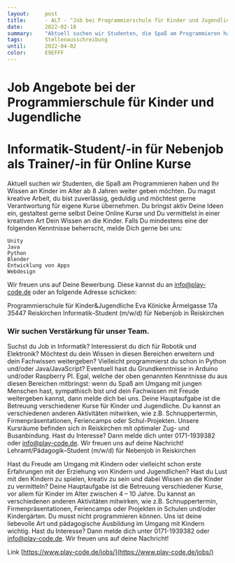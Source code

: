 ```yaml
---
layout:     post
title:      - ALT - "Job bei Programmierschule für Kinder und Jugendliche"
date:       2022-02-18
summary:    "Aktuell suchen wir Studenten, die Spaß am Programmieren haben und Ihr Wissen an Kinder im Alter ab 8 Jahren weiter geben möchten. Du magst kreative Arbeit, du bist zuverlässig, geduldig und möchtest gerne Verantwortung für eigene Kurse übernehmen. Du bringst aktiv Deine Ideen ein, gestaltest gerne selbst Deine Online Kurse und Du vermittelst in einer kreativen Art Dein Wissen an die Kinder."
tags:       Stellenausschreibung
until:		2022-04-02
color:      E9EFFF
---
```



# Job Angebote bei der Programmierschule für Kinder und Jugendliche
# Informatik-Student/-in für Nebenjob als Trainer/-in für Online Kurse

Aktuell suchen wir Studenten, die Spaß am Programmieren haben und Ihr Wissen an Kinder im Alter ab 8 Jahren weiter geben möchten. Du magst kreative Arbeit, du bist zuverlässig, geduldig und möchtest gerne Verantwortung für eigene Kurse übernehmen. Du bringst aktiv Deine Ideen ein, gestaltest gerne selbst Deine Online Kurse und Du vermittelst in einer kreativen Art Dein Wissen an die Kinder. Falls Du mindestens eine der folgenden Kenntnisse beherrscht, melde Dich gerne bei uns:

    Unity
    Java
    Python
    Blender
    Entwicklung von Apps
    Webdesign

Wir freuen uns auf Deine Bewerbung. Diese kannst du an info@play-code.de oder an folgende Adresse schicken:

Programmierschule für Kinder&Jugendliche
Eva Könicke
Ärmelgasse 17a
35447 Reiskirchen
Informatik–Student (m/w/d) für Nebenjob in Reiskirchen

### Wir suchen Verstärkung für unser Team. 

Suchst du Job in Informatik? Interessierst du dich für Robotik und Elektronik? Möchtest du dein Wissen in diesen Bereichen erweitern und dein Fachwissen weitergeben? Vielleicht programmierst du schon in Python und/oder Java/JavaScript? Eventuell hast du Grundkenntnisse in Arduino und/oder Raspberry PI.
Egal, welche der oben genannten Kenntnisse du aus diesen Bereichen mitbringst: wenn du Spaß am Umgang mit jungen Menschen hast, sympathisch bist und dein Fachwissen mit Freude weitergeben kannst, dann melde dich bei uns.
Deine Hauptaufgabe ist die Betreuung verschiedener Kurse für Kinder und Jugendliche. Du kannst an verschiedenen anderen Aktivitäten mitwirken, wie z.B. Schnuppertermin, Firmenpräsentationen, Feriencamps oder Schul-Projekten.
Unsere Kursräume befinden sich in Reiskirchen mit optimaler Zug- und Busanbindung.
Hast du Interesse? Dann melde dich unter 0171-1939382 oder info@play-code.de.
Wir freuen uns auf deine Nachricht! 
Lehramt/Pädagogik–Student (m/w/d) für Nebenjob in Reiskirchen

Hast du Freude am Umgang mit Kindern oder vielleicht schon erste Erfahrungen mit der Erziehung von Kindern und Jugendlichen? Hast du Lust mit den Kindern zu spielen, kreativ zu sein und dabei Wissen an die Kinder zu vermitteln?
Deine Hauptaufgabe ist die Betreuung verschiedener Kurse, vor allem für Kinder im Alter zwischen 4 – 10 Jahre. Du kannst an verschiedenen anderen Aktivitäten mitwirken, wie z.B. Schnuppertermin, Firmenpräsentationen, Feriencamps oder Projekten in Schulen und/oder Kindergärten. Du musst nicht programmieren können. Uns ist deine liebevolle Art und pädagogische Ausbildung im Umgang mit Kindern wichtig.
Hast du Interesse? Dann melde dich unter 0171-1939382 oder info@play-code.de.
Wir freuen uns auf deine Nachricht! 

Link [https://www.play-code.de/jobs/](https://www.play-code.de/jobs/)
